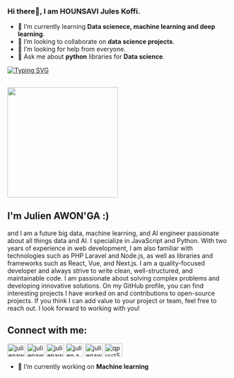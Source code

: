 ### Hi there👋, I am HOUNSAVI Jules Koffi.


- 🌱 I’m currently learning **Data scienece, machine learning and deep learning**.
- 👯 I’m looking to collaborate on **data science projects**.
- 🤔 I’m looking for help from everyone.
- 💬 Ask me about **python** libraries for **Data science**.



[![Typing SVG](https://readme-typing-svg.herokuapp.com?font=Space+Grotesk&size=30&pause=1000&center=true&vCenter=true&width=450&height=40&lines=Hello%2C+welcome+to+my+manor+%3AD)](https://git.io/typing-svg)
##
 <img  style="height:250px;" src="https://cdn.pixabay.com/photo/2015/09/15/09/43/banner-940636_960_720.jpg">
 
 ## I'm Julien AWON'GA :)
  and I am a future big data, machine learning, and AI engineer passionate about all things data and AI. I specialize in JavaScript and Python. With two years of experience in web development, I am also familiar with technologies such as PHP Laravel and Node.js, as well as libraries and frameworks such as React, Vue, and Next.js.
I am a quality-focused developer and always strive to write clean, well-structured, and maintainable code. I am passionate about solving complex problems and developing innovative solutions.
On my GitHub profile, you can find interesting projects I have worked on and contributions to open-source projects. If you think I can add value to your project or team, feel free to reach out. I look forward to working with you!
## Connect with me:
<a href="https://twitter.com/julienawon" target="blank"><img align="center" src="https://raw.githubusercontent.com/rahuldkjain/github-profile-readme-generator/master/src/images/icons/Social/twitter.svg" alt="julienawon" height="30" width="40" /></a>
<a href="https://linkedin.com/in/julienawon" target="blank"><img align="center" src="https://raw.githubusercontent.com/rahuldkjain/github-profile-readme-generator/master/src/images/icons/Social/linked-in-alt.svg" alt="julienawon" height="30" width="40" /></a>
<a href="https://kaggle.com/julienawonga" target="blank"><img align="center" src="https://raw.githubusercontent.com/rahuldkjain/github-profile-readme-generator/master/src/images/icons/Social/kaggle.svg" alt="julienawonga" height="30" width="40" /></a>
<a href="https://instagram.com/julien.awon" target="blank"><img align="center" src="https://raw.githubusercontent.com/rahuldkjain/github-profile-readme-generator/master/src/images/icons/Social/instagram.svg" alt="julien.aw_" height="30" width="40" /></a>
<a href="https://auth.geeksforgeeks.org/user/julienawon" target="blank"><img align="center" src="https://raw.githubusercontent.com/rahuldkjain/github-profile-readme-generator/master/src/images/icons/Social/geeks-for-geeks.svg" alt="julienawon" height="30" width="40" /></a>
<a href="https://discord.gg/qpuuzSHQ" target="blank"><img align="center" src="https://raw.githubusercontent.com/rahuldkjain/github-profile-readme-generator/master/src/images/icons/Social/discord.svg" alt="qpuuzSHQ" height="30" width="40" /></a>

- 🔭 I’m currently working on **Machine learning**
